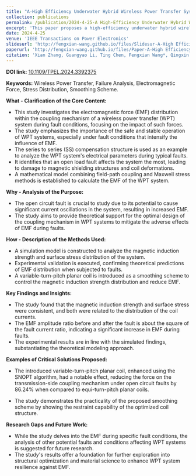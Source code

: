 ```yaml
---
title: "A-High Efficiency Underwater Hybrid Wireless Power Transfer System with Low Plate Voltage Stresses"
collection: publications
permalink: /publication/2024-4-25-A High-Efficiency Underwater Hybrid Wireless Power Transfer System with Low Plate Voltage Stresses
excerpt: 'This paper proposes a high-efficiency underwater hybrid wireless power transfer (UHWPT) system with low plate voltage stresses to ensure a safe and stable power supply for underwater electrical equipment. The power transfer channel is constituted by an integrated magnetic-electric coupler, formed by nesting coils into C-shaped plates and integrating them into the LC-compensated topology. The impact of the geometric dimensions and insulation on electrical parameters is explored to provide a reference basis for designing the integrated magnetic-electric coupler. A system design method based on the double optimization parameters is hereby proposed. Then, an experimental prototype is set up to verify the feasibility of the design method. Experimental results show that the system achieves the load-independent constant current (CC) output with a maximum efficiency of 87.8%.'
date: 2024-4-25
venue: 'IEEE Transactions on Power Electronics'
slidesurl: 'http://fengxian-wang.github.io/files/Slidesur-A-High Efficiency Underwater Hybrid Wireless Power Transfer System with Low Plate Voltage Stresses.pdf'
paperurl: 'http://fengxian-wang.github.io/files/Paper-A-High Efficiency Underwater Hybrid Wireless Power Transfer System with Low Plate Voltage Stresses.pdf'
citation: 'Xian Zhang, Guangyao Li, Ting Chen, Fengxian Wang*, Qingxin Yang, Weida Xu. A High-Efficiency Underwater Hybrid Wireless Power Transfer System with Low Plate Voltage Stresses. <i>IEEE Transactions on Power Electronics</i>. Early Access.'
---
```


 **DOI link:**
  [10.1109/TPEL.2024.3392375](https://doi.org/10.1109/TPEL.2024.3392375)



**Keywords:**
Wireless Power Transfer, Failure Analysis, Electromagnetic Force, Stress Distribution, Smoothing Scheme.



**What - Clarification of the Core Content:**



- This study investigates the electromagnetic force (EMF) distribution within the coupling mechanism of a wireless power transfer (WPT) system during fault conditions, focusing on the impact of such forces.
- The study emphasizes the importance of the safe and stable operation of WPT systems, especially under fault conditions that intensify the influence of EMF.
- The series to series (SS) compensation structure is used as an example to analyze the WPT system's electrical parameters during typical faults.
- It identifies that an open load fault affects the system the most, leading to damage to magnetic shielding structures and coil deformations.
- A mathematical model combining field-path coupling and Maxwell stress methods is established to calculate the EMF of the WPT system.



**Why - Analysis of the Purpose:**

- The open circuit fault is crucial to study due to its potential to cause significant current oscillations in the system, resulting in increased EMF.
- The study aims to provide theoretical support for the optimal design of the coupling mechanism in WPT systems to mitigate the adverse effects of EMF during faults.



**How - Description of the Methods Used:**

- A simulation model is constructed to analyze the magnetic induction strength and surface stress distribution of the system.
- Experimental validation is executed, confirming theoretical predictions of EMF distribution when subjected to faults.
- A variable-turn-pitch planar coil is introduced as a smoothing scheme to control the magnetic induction strength distribution and reduce EMF.



**Key Findings and Insights:**

- The study found that the magnetic induction strength and surface stress were consistent, and both were related to the distribution of the coil currents.
- The EMF amplitude ratio before and after the fault is about the square of the fault current ratio, indicating a significant increase in EMF during faults.
- The experimental results are in line with the simulated findings, substantiating the theoretical modeling approach.



**Examples of Critical Solutions Proposed:**

- The introduced variable-turn-pitch planar coil, enhanced using the SNOPT algorithm, had a notable effect, reducing the force on the transmission-side coupling mechanism under open circuit faults by 86.24% when compared to equi-turn-pitch planar coils.

- The study demonstrates the practicality of the proposed smoothing scheme by showing the restraint capability of the optimized coil structure.

  

**Research Gaps and Future Work:**

- While the study delves into the EMF during specific fault conditions, the analysis of other potential faults and conditions affecting WPT systems is suggested for future research.
- The study's results offer a foundation for further exploration into structural optimization and material science to enhance WPT system resilience against EMF.
